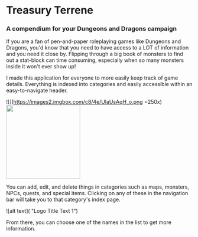 # Treasury Terrene
### A compendium for your Dungeons and Dragons campaign

If you are a fan of pen-and-paper roleplaying games like Dungeons and Dragons, you'd know that you need to have access to a LOT of information and you need it close by. Flipping through a big book of monsters to find out a stat-block can time consuming, especially when so many monsters inside it won't ever show up!

I made this application for everyone to more easily keep track of game details. Everything is indexed into categories and easily accessible within an easy-to-navigate header.

![](https://images2.imgbox.com/c8/4e/UlaUsAqH_o.png =250x)
<img src="https://images2.imgbox.com/c8/4e/UlaUsAqH_o.png" width="200" height="200" />

You can add, edit, and delete things in categories such as maps, monsters, NPCs, quests, and special items. Clicking on any of these in the navigation bar will take you to that category's index page.

![alt text]( "Logo Title Text 1")

From there, you can choose one of the names in the list to get more information.